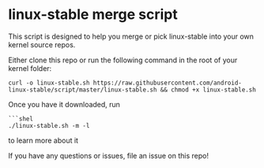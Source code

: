 # linux-stable merge script

This script is designed to help you merge or pick linux-stable into your own kernel source repos.

Either clone this repo or run the following command in the root of your kernel folder:
```
curl -o linux-stable.sh https://raw.githubusercontent.com/android-linux-stable/script/master/linux-stable.sh && chmod +x linux-stable.sh
```
Once you have it downloaded, run 
```
```shel
./linux-stable.sh -m -l
```
to learn more about it

If you have any questions or issues, file an issue on this repo!
